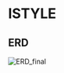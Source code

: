 # ISTYLE

## ERD

![ERD_final](https://github.com/Geruclkdz/ISTYLE/assets/97120136/fb26df79-8284-46ce-b8f9-3104ae902782)

